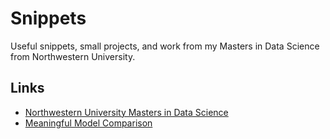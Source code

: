 # Snippets

Useful snippets, small projects, and work from my Masters in Data Science from Northwestern University.

## Links
- [Northwestern University Masters in Data Science](https://github.com/alanrkessler/AK-Snippets/tree/master/Northwestern)
- [Meaningful Model Comparison](https://github.com/alanrkessler/AK-Snippets/tree/master/Lift%20Charts)
